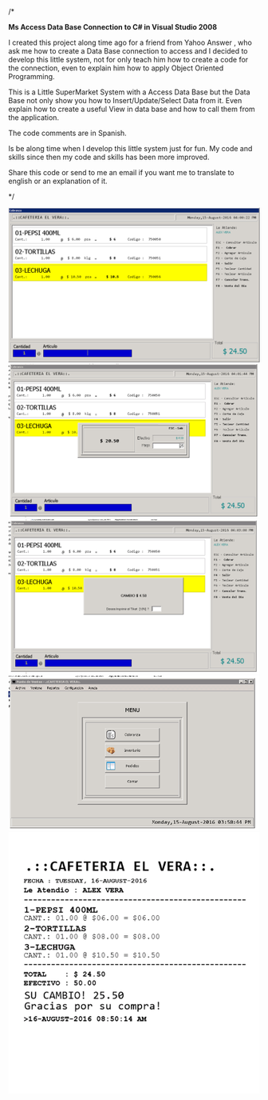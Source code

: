 /*

<b>Ms Access Data Base Connection to C# in Visual Studio 2008 </b>

I created this project along time ago for a friend from Yahoo Answer , who ask me 
how to create a Data Base connection to access and I decided to develop this little system,
not for only teach him how to create a code for the connection, even to explain him how to apply
Object Oriented Programming.

This is a Little SuperMarket System with a Access Data Base but the Data Base not only show you
how to Insert/Update/Select Data from it. Even explain how to create a useful View in data base
and how to call them from the application.

The code comments are in Spanish.



Is be along time when I develop this little system just for fun.
My code and skills since then my code and skills has been more improved.

Share this code or send to me an email if you want me to translate to english or an explanation of it.

*/



![alt tag](https://github.com/MrAlex6204/DotNetAndMsAccessExample/blob/Develop/Pictures/Cobranza.png)
![alt tag](https://github.com/MrAlex6204/DotNetAndMsAccessExample/blob/Develop/Pictures/Cobranza01.png)
![alt tag](https://github.com/MrAlex6204/DotNetAndMsAccessExample/blob/Develop/Pictures/Cobranza02.png)
![alt tag](https://github.com/MrAlex6204/DotNetAndMsAccessExample/blob/Develop/Pictures/MainMenu.png)
![alt tag](https://github.com/MrAlex6204/DotNetAndMsAccessExample/blob/Develop/Pictures/Tiket.png)

